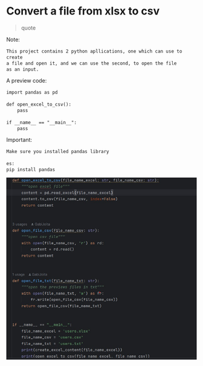 # Convert a file from xlsx to csv

> quote

Note:
```
This project contains 2 python apllications, one which can use to create
a file and open it, and we can use the second, to open the file 
as an input.
```

A preview code:
```
import pandas as pd

def open_excel_to_csv():
    pass
    
if __name__ == "__main__":
    pass
```
Important:
```
Make sure you installed pandas library 

es:
pip install pandas
```

![text if image cannot be loaded](py_code.jpg)